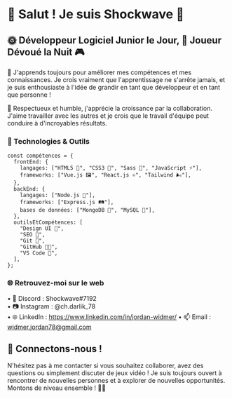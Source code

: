 # 👋 Salut ! Je suis Shockwave 🚀

## 🌞 Développeur Logiciel Junior le Jour, 🌙 Joueur Dévoué la Nuit 🎮

🌱 J'apprends toujours pour améliorer mes compétences et mes connaissances. Je crois vraiment que l'apprentissage ne s'arrête jamais, et je suis enthousiaste à l'idée de grandir en tant que développeur et en tant que personne !

🤝 Respectueux et humble, j'apprécie la croissance par la collaboration. J'aime travailler avec les autres et je crois que le travail d'équipe peut conduire à d'incroyables résultats.

### 🔧 Technologies & Outils

```
const compétences = {
  frontEnd: {
    langages: ["HTML5 📄", "CSS3 🎨", "Sass 💅", "JavaScript ⚡"],
    frameworks: ["Vue.js 🖼️", "React.js ⚛️", "Tailwind 🌬️"],
  },
  backEnd: {
    langages: ["Node.js 💚"],
    frameworks: ["Express.js 🛤️"],
    bases de données: ["MongoDB 🍃", "MySQL 🐬"],
  },
  outilsEtCompétences: [
    "Design UI 🎨",
    "SEO 🚀",
    "Git 🌳",
    "GitHub 🐱‍💻",
    "VS Code 💙",
  ],
};
```

### 🌐 Retrouvez-moi sur le web     
• 🎉 Discord : Shockwave#7192    
• 📷 Instagram : @ch.darlik_78   
• 🌐 LinkedIn : https://www.linkedin.com/in/jordan-widmer/
• 📫 Email : widmer.jordan78@gmail.com  

## 🤝 Connectons-nous !
N'hésitez pas à me contacter si vous souhaitez collaborer, avez des questions ou simplement discuter de jeux vidéo ! Je suis toujours ouvert à rencontrer de nouvelles personnes et à explorer de nouvelles opportunités. Montons de niveau ensemble ! 🎉🚀
